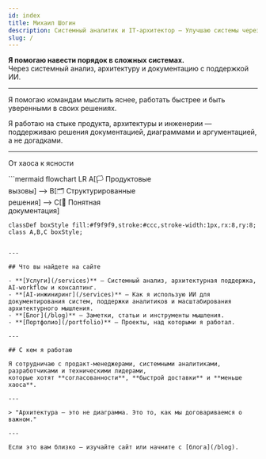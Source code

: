 ```yaml
---
id: index
title: Михаил Шогин
description: Системный аналитик и IT-архитектор — Улучшаю системы через стратегический анализ
slug: /
---
```


**Я помогаю навести порядок в сложных системах.**  
Через системный анализ, архитектуру и документацию с поддержкой ИИ.

---

Я помогаю командам мыслить яснее, работать быстрее и быть уверенными в своих решениях.

Я работаю на стыке продукта, архитектуры и инженерии —  
поддерживаю решения документацией, диаграммами и аргументацией, а не догадками.

---

<p style={{ textAlign: 'center', fontWeight: 600, fontSize: '1.2rem' }}>От хаоса к ясности</p>
```mermaid
flowchart LR
    A[🏳️ Продуктовые<br/>вызовы] --> B[🗂️ Структурированные<br/>решения] --> C[📄 Понятная<br/>документация]

    classDef boxStyle fill:#f9f9f9,stroke:#ccc,stroke-width:1px,rx:8,ry:8;
    class A,B,C boxStyle;
```

---

## Что вы найдете на сайте

- **[Услуги](/services)** — Системный анализ, архитектурная поддержка, AI-workflow и консалтинг.
- **[AI-инжиниринг](/services)** — Как я использую ИИ для документирования систем, поддержки аналитиков и масштабирования архитектурного мышления.
- **[Блог](/blog)** — Заметки, статьи и инструменты мышления.
- **[Портфолио](/portfolio)** — Проекты, над которыми я работал.

---

## С кем я работаю

Я сотрудничаю с продакт-менеджерами, системными аналитиками, разработчиками и техническими лидерами,  
которые хотят **согласованности**, **быстрой доставки** и **меньше хаоса**.

---

> "Архитектура — это не диаграмма. Это то, как мы договариваемся о важном."

---

Если это вам близко — изучайте сайт или начните с [блога](/blog).

